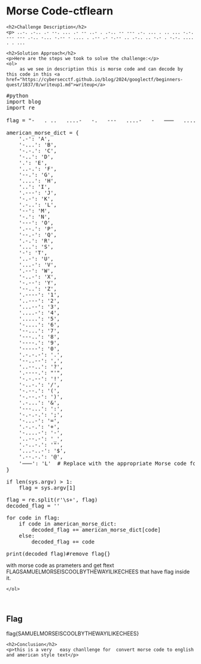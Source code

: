 <title>Morse Code-ctflearn</title>
<!DOCTYPE html>
<html>

<body>
    <h1>Morse Code-ctflearn</h1>

    <h2>Challenge Description</h2>
    <p> ..-. .-.. .- --. ... .- -- ..- . .-.. -- --- .-. ... . .. ... -.-. --- --- .-.. -... -.-- - .... . .-- .- -.-- .. .-.. .. -.- . -.-. .... . . ...
 
</p>
 
    <h2>Solution Approach</h2>
    <p>Here are the steps we took to solve the challenge:</p>
    <ol>
         as we see in description this is morse code and can decode by this code in this <a href="https://cybersecctf.github.io/blog/2024/googlectf/beginners-quest/1837/0/writeup1.md">writeup</a>
 <pre>
#python
import blog
import re

flag = "-   . ..   ....-   -.   ---   ....-   -   ⸺   ....-   -.   -   ..   .. ."

american_morse_dict = {
    '.-': 'A',
    '-...': 'B',
    '-.-.': 'C',
    '-..': 'D',
    '.': 'E',
    '..-.': 'F',
    '--.': 'G',
    '....': 'H',
    '..': 'I',
    '.---': 'J',
    '-.-': 'K',
    '.-..': 'L',
    '--': 'M',
    '-.': 'N',
    '---': 'O',
    '.--.': 'P',
    '--.-': 'Q',
    '.-.': 'R',
    '...': 'S',
    '-': 'T',
    '..-': 'U',
    '...-': 'V',
    '.--': 'W',
    '-..-': 'X',
    '-.--': 'Y',
    '--..': 'Z',
    '.----': '1',
    '..---': '2',
    '...--': '3',
    '....-': '4',
    '.....': '5',
    '-....': '6',
    '--...': '7',
    '---..': '8',
    '----.': '9',
    '-----': '0',
    '.-.-.-': '.',
    '--..--': ',',
    '..--..': '?',
    '.----.': "'",
    '-.-.--': '!',
    '-..-.': '/',
    '-.--.': '(',
    '-.--.-': ')',
    '.-...': '&',
    '---...': ':',
    '-.-.-.': ';',
    '-...-': '=',
    '.-.-.': '+',
    '-....-': '-',
    '..--.-': '_',
    '.-..-.': '"',
    '...-..-': '$',
    '.--.-.': '@',
    '⸺': 'L'  # Replace with the appropriate Morse code for 'L'
}

if len(sys.argv) > 1:
    flag = sys.argv[1]

flag = re.split(r'\s+', flag)
decoded_flag = ''

for code in flag:
    if code in american_morse_dict:
        decoded_flag += american_morse_dict[code]
    else:
        decoded_flag += code

print(decoded_flag)#remove flag{}
</pre>
 with morse code as  prameters
and get ftext FLAGSAMUELMORSEISCOOLBYTHEWAYILIKECHEES that have flag inside it.    
    
    </ol>
<br>
    <h2>Flag</h2>
    <p class="flag">flag{SAMUELMORSEISCOOLBYTHEWAYILIKECHEES}
</p>

    <h2>Conclusion</h2>
    <p>this is a very   easy chanllenge for  convert morse code to english and american style text</p>
</body>
</html>


